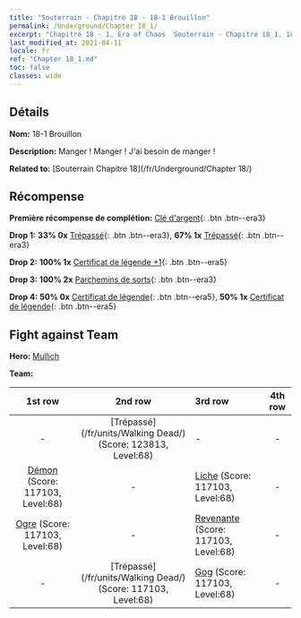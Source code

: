 ```yaml
---
title: "Souterrain - Chapitre 18 - 18-1 Brouillon"
permalink: /Underground/Chapter 18_1/
excerpt: "Chapitre 18 - 1. Era of Chaos  Souterrain - Chapitre 18_1. 18-1 Brouillon"
last_modified_at: 2021-04-11
locale: fr
ref: "Chapter 18_1.md"
toc: false
classes: wide
---
```


## Détails

 **Nom:** 18-1 Brouillon

 **Description:** Manger ! Manger ! J'ai besoin de manger !

 **Related to:** [Souterrain Chapitre 18](/fr/Underground/Chapter 18/)

## Récompense

 **Première récompense de complétion:** [Clé d'argent](/fr/Items/con_693/){: .btn .btn--era3}

 **Drop 1:** **33% 0x** [Trépassé](/fr/Items/unt_209/){: .btn .btn--era3}, **67% 1x** [Trépassé](/fr/Items/unt_209/){: .btn .btn--era3}

 **Drop 2:** **100% 1x** [Certificat de légende +1](/fr/Items/mat_74/){: .btn .btn--era5}

 **Drop 3:** **100% 2x** [Parchemins de sorts](/fr/Items/con_694/){: .btn .btn--era3}

 **Drop 4:** **50% 0x** [Certificat de légende](/fr/Items/mat_67/){: .btn .btn--era5}, **50% 1x** [Certificat de légende](/fr/Items/mat_67/){: .btn .btn--era5}


## Fight against Team
 **Hero:** [Mullich](/fr/heroes/Mullich/)

 **Team:**


  | 1st row | 2nd row | 3rd row | 4th row |
  |:----:|:----:|:----|:----:|
  | - | [Trépassé](/fr/units/Walking Dead/) (Score: 123813, Level:68)  | - | - |
  | [Démon](/fr/units/Demon/) (Score: 117103, Level:68)  | - | [Liche](/fr/units/Lich/) (Score: 117103, Level:68)  | - |
  | [Ogre](/fr/units/Ogre/) (Score: 117103, Level:68)  | - | [Revenante](/fr/units/Wight/) (Score: 117103, Level:68)  | - |
  | - | [Trépassé](/fr/units/Walking Dead/) (Score: 117103, Level:68)  | [Gog](/fr/units/Gog/) (Score: 117103, Level:68)  | - |


